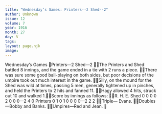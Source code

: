 ```yaml
---
title: "Wednesday’s Games: Printers--2 Shed--2"
author: Unknown
issue: 12
volume: 7
year: 1916
month: 27
day: V
tags:
layout: page.njk
image:
---
```

Wednesday’s Games Printers—2 Shed—2 The Printers and Shed battled 8 innings, and the game ended in a tie with 2 runs a piece. There was sure some good ball-playing on both sides, but poor decisions of the umpire took out much interest in the game. Silly, on the mound for the Shed was wild at times, passing 5 men, generally tightened up in pinches, and held the Printers to 2 hits and fanned 11. Hagy allowed 4 hits, struck out 10 and walked 1.Score by innings as follows: R. H. E. Shed 0 0 0 0 2 0 0 0—2 4 0 Printers 0 1 0 1 0 0 0 0—2 2 2 Triple— Evans. Doubles—Bobby and Banks. Umpires—Red and Jean. 
